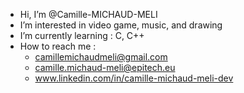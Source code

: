 - Hi, I’m @Camille-MICHAUD-MELI
- I’m interested in video game, music, and drawing
- I’m currently learning : C, C++
- How to reach me : 
    - camillemichaudmeli@gmail.com
    - camille.michaud-meli@epitech.eu
    -  www.linkedin.com/in/camille-michaud-meli-dev

<!---
Camille-MICHAUD-MELI/Camille-MICHAUD-MELI is a ✨ special ✨ repository because its `README.md` (this file) appears on your GitHub profile.
You can click the Preview link to take a look at your changes.
--->
